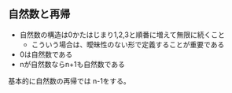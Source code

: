 ## 自然数と再帰

- 自然数の構造は0かたはじまり1,2,3と順番に増えて無限に続くこと
  - こういう場合は、曖昧性のない形で定義することが重要である
- 0は自然数である
- nが自然数ならn+1も自然数である
  
基本的に自然数の再帰では n-1をする。